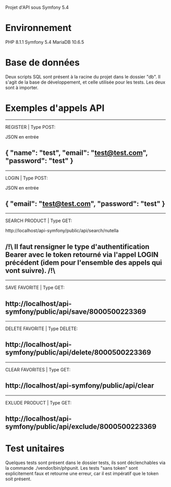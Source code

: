 Projet d'API sous Symfony 5.4

# Environnement

PHP 8.1.1
Symfony 5.4
MariaDB 10.6.5

# Base de données

Deux scripts SQL sont présent à la racine du projet dans le dossier "db". Il s'agit de la base de développement, et celle utilisée pour les tests. Les deux sont à importer.

# Exemples d'appels API

------------------------------------
REGISTER | Type POST:

JSON en entrée

{
	"name": "test",
	"email": "test@test.com",
	"password": "test"
}
------------------------------------

------------------------------------
LOGIN | Type POST:

JSON en entrée

{
	"email": "test@test.com",
	"password": "test"
}
------------------------------------

------------------------------------
SEARCH PRODUCT | Type GET:

http://localhost/api-symfony/public/api/search/nutella

/!\ Il faut rensigner le type d'authentification Bearer avec le token retourné via l'appel LOGIN précédent (idem pour l'ensemble des appels qui vont suivre). /!\
------------------------------------

------------------------------------
SAVE FAVORITE | Type GET:

http://localhost/api-symfony/public/api/save/8000500223369
------------------------------------

------------------------------------
DELETE FAVORITE | Type DELETE:

http://localhost/api-symfony/public/api/delete/8000500223369
------------------------------------

------------------------------------
CLEAR FAVORITES | Type GET:

http://localhost/api-symfony/public/api/clear
------------------------------------

------------------------------------
EXLUDE PRODUCT | Type GET:

http://localhost/api-symfony/public/api/exclude/8000500223369
------------------------------------


# Test unitaires

Quelques tests sont présent dans le dossier tests, ils sont déclenchables via la commande ./vendor/bin/phpunit. Les tests "sans token" sont explicitement faux et retourne une erreur, car il est impératif que le token soit présent.